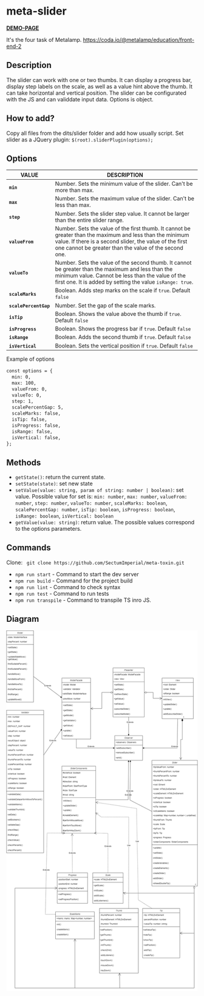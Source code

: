 # meta-slider
**[DEMO-PAGE](https://sectumimperial.github.io/meta-slider/index.html)**

It's the four task of Metalamp. https://coda.io/@metalamp/education/front-end-2

## Description 
The slider can work with one or two thumbs. It can display a progress bar, display step labels on the scale, as well as a value hint above the thumb. It can take horizontal and vertical position. 
The slider can be configurated with the JS and can validdate input data. Options is object.

## How to add? 

Copy all files from the dits/slider folder and add how usually script. 
Set slider as a JQuery plugin: `$(root).sliderPlugin(options);`

## Options

| VALUE | DESCRIPTION |
|----------------|---------|
| **`min`** | Number. Sets the minimum value of the slider. Can't be more than max. |
| **`max`** | Number. Sets the maximum value of the slider. Can't be less than max. |
| **`step`** | Number. Sets the slider step value. It cannot be larger than the entire slider range. |
| **`valueFrom`** | Number. Sets the value of the first thumb. It cannot be greater than the maximum and less than the minimum value. If there is a second slider, the value of the first one cannot be greater than the value of the second one. |
| **`valueTo`** | Number. Sets the value of the second thumb. It cannot be greater than the maximum and less than the minimum value. Сannot be less than the value of the first one. It is added by setting the value `isRange: true`. |
| **`scaleMarks`** | Boolean. Adds step marks on the scale if `true`. Default `false`|
| **`scalePercentGap`** | Number. Set the gap of the scale marks. |
| **`isTip`** | Boolean. Shows the value above the thumb if `true`. Default `false`|
| **`isProgress`** | Boolean. Shows the progress bar if `true`. Default `false`|
| **`isRange`** | Boolean. Adds the second thumb if `true`. Default `false`|
| **`isVertical`** | Boolean. Sets the vertical position if `true`. Default `false`|

Example of options 
```
const options = {
  min: 0,
  max: 100,
  valueFrom: 0,
  valueTo: 0,
  step: 1,
  scalePercentGap: 5,
  scaleMarks: false,
  isTip: false,
  isProgress: false,
  isRange: false,
  isVertical: false,
};
```

## Methods

- `getState()`: return the current state.
- `setState(state)`: set new state
- `setValue(value: string, param of string: number | boolean)`: set value. Possible value for set is: `min: number`, `max: number`, `valueFrom: number`, `step: number`, `valueTo: number`, `scaleMarks: boolean`, `scalePercentGap: number`, `isTip: boolean`, `isProgress: boolean`, `isRange: boolean`, `isVertical: boolean`
- `getValue(value: string)`: return value. The possible values correspond to the options parameters.

## Commands
Clone:
`` git clone https://github.com/SectumImperial/meta-toxin.git``

- `npm run start` - Command to start the dev server
- `npm run build` - Command for the project build
- `npm run lint` - Command to check syntax
- `npm run test` - Command to run tests
- `npm run transpile` - Command to transpile TS inro JS. 

## Diagram 

![UML-diagram](https://github.com/SectumImperial/meta-slider/blob/master/slder.png "diagram")


